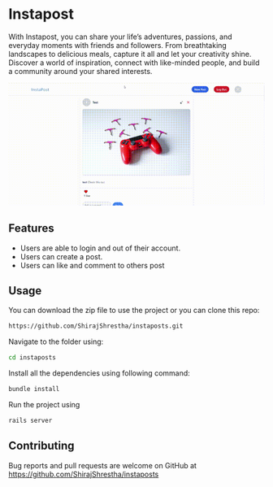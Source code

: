 # Instapost

With Instapost, you can share your life’s adventures, passions, and everyday moments with friends and followers. From breathtaking landscapes to delicious meals, capture it all and let your creativity shine. Discover a world of inspiration, connect with like-minded people, and build a community around your shared interests.

![Instapost ](./public/readme_img/instapost_home.gif)

## Features

- Users are able to login and out of their account.
- Users can create a post.
- Users can like and comment to others post

## Usage

You can download the zip file to use the project or you can clone this repo:

```bash
https://github.com/ShirajShrestha/instaposts.git
```

Navigate to the folder using:

```bash
cd instaposts
```

Install all the dependencies using following command:

```bash
bundle install
```

Run the project using

```bash
rails server
```

## Contributing

Bug reports and pull requests are welcome on GitHub at https://github.com/ShirajShrestha/instaposts
